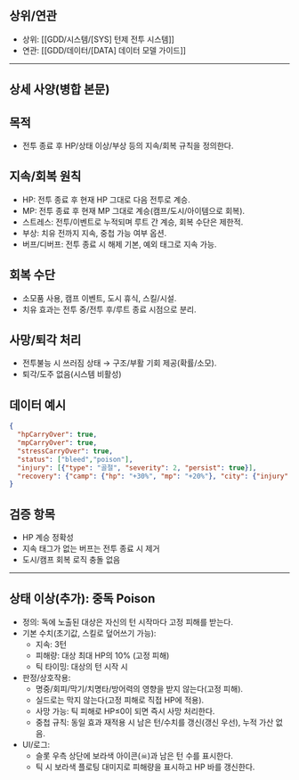 ## 상위/연관
- 상위: [[GDD/시스템/[SYS] 턴제 전투 시스템]]  
- 연관: [[GDD/데이터/[DATA] 데이터 모델 가이드]]

---

## 상세 사양(병합 본문)

## 목적
- 전투 종료 후 HP/상태 이상/부상 등의 지속/회복 규칙을 정의한다.

## 지속/회복 원칙
- HP: 전투 종료 후 현재 HP 그대로 다음 전투로 계승.  
- MP: 전투 종료 후 현재 MP 그대로 계승(캠프/도시/아이템으로 회복).  
- 스트레스: 전투/이벤트로 누적되며 루트 간 계승, 회복 수단은 제한적.  
- 부상: 치유 전까지 지속, 중첩 가능 여부 옵션.  
- 버프/디버프: 전투 종료 시 해제 기본, 예외 태그로 지속 가능.  

## 회복 수단
- 소모품 사용, 캠프 이벤트, 도시 휴식, 스킬/시설.  
- 치유 효과는 전투 중/전투 후/루트 종료 시점으로 분리.

## 사망/퇴각 처리
- 전투불능 시 쓰러짐 상태 → 구조/부활 기회 제공(확률/소모).  
- 퇴각/도주 없음(시스템 비활성)

## 데이터 예시
```json
{
  "hpCarryOver": true,
  "mpCarryOver": true,
  "stressCarryOver": true,
  "status": ["bleed","poison"],
  "injury": [{"type": "골절", "severity": 2, "persist": true}],
  "recovery": {"camp": {"hp": "+30%", "mp": "+20%"}, "city": {"injury": "remove1", "stress": "-2"}}
}
```

## 검증 항목
- HP 계승 정확성  
- 지속 태그가 없는 버프는 전투 종료 시 제거  
- 도시/캠프 회복 로직 충돌 없음

---

## 상태 이상(추가): 중독 Poison
- 정의: 독에 노출된 대상은 자신의 턴 시작마다 고정 피해를 받는다.
- 기본 수치(초기값, 스킬로 덮어쓰기 가능):
  - 지속: 3턴
  - 피해량: 대상 최대 HP의 10% (고정 피해)
  - 틱 타이밍: 대상의 턴 시작 시
- 판정/상호작용:
  - 명중/회피/막기/치명타/방어력의 영향을 받지 않는다(고정 피해).
  - 실드로는 막지 않는다(고정 피해로 직접 HP에 적용).
  - 사망 가능: 틱 피해로 HP≤0이 되면 즉시 사망 처리한다.
  - 중첩 규칙: 동일 효과 재적용 시 남은 턴/수치를 갱신(갱신 우선), 누적 가산 없음.
- UI/로그:
  - 슬롯 우측 상단에 보라색 아이콘(☠)과 남은 턴 수를 표시한다.
  - 틱 시 보라색 플로팅 대미지로 피해량을 표시하고 HP 바를 갱신한다.
